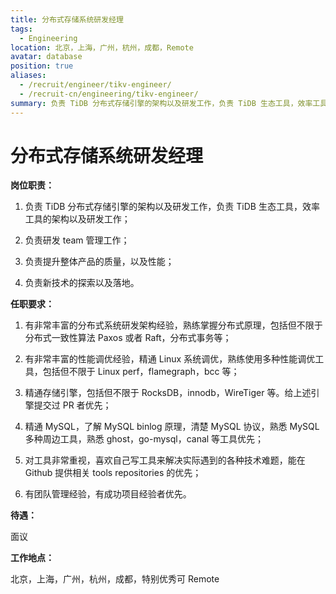 ```yaml
---
title: 分布式存储系统研发经理
tags:
  - Engineering
location: 北京，上海，广州，杭州，成都，Remote
avatar: database
position: true
aliases:
  - /recruit/engineer/tikv-engineer/
  - /recruit-cn/engineering/tikv-engineer/
summary: 负责 TiDB 分布式存储引擎的架构以及研发工作，负责 TiDB 生态工具，效率工具的架构以及研发工作； 负责研发 team 管理工作； 负责提升整体产品的质量，以及性能； 负责新技术的探索以及落地。
---
```


# 分布式存储系统研发经理

**岗位职责：**

1. 负责 TiDB 分布式存储引擎的架构以及研发工作，负责 TiDB 生态工具，效率工具的架构以及研发工作；

2. 负责研发 team 管理工作；

3. 负责提升整体产品的质量，以及性能；

4. 负责新技术的探索以及落地。

**任职要求：**

1. 有非常丰富的分布式系统研发架构经验，熟练掌握分布式原理，包括但不限于分布式一致性算法 Paxos 或者 Raft，分布式事务等；

2. 有非常丰富的性能调优经验，精通 Linux 系统调优，熟练使用多种性能调优工具，包括但不限于 Linux perf，flamegraph，bcc 等；

3. 精通存储引擎，包括但不限于 RocksDB，innodb，WireTiger 等。给上述引擎提交过 PR 者优先；

4. 精通 MySQL，了解 MySQL binlog 原理，清楚 MySQL 协议，熟悉 MySQL 多种周边工具，熟悉 ghost，go-mysql，canal 等工具优先；

5. 对工具非常重视，喜欢自己写工具来解决实际遇到的各种技术难题，能在 Github 提供相关 tools repositories 的优先；

6. 有团队管理经验，有成功项目经验者优先。


**待遇：**

面议

**工作地点：**

北京，上海，广州，杭州，成都，特别优秀可 Remote
